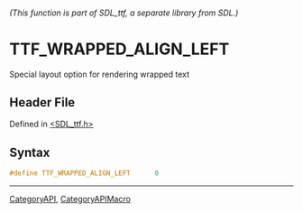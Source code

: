 ###### (This function is part of SDL_ttf, a separate library from SDL.)
# TTF_WRAPPED_ALIGN_LEFT

Special layout option for rendering wrapped text

## Header File

Defined in [<SDL_ttf.h>](https://github.com/libsdl-org/SDL_ttf/blob/SDL2/include/SDL_ttf.h)

## Syntax

```c
#define TTF_WRAPPED_ALIGN_LEFT      0
```

----
[CategoryAPI](CategoryAPI), [CategoryAPIMacro](CategoryAPIMacro)

